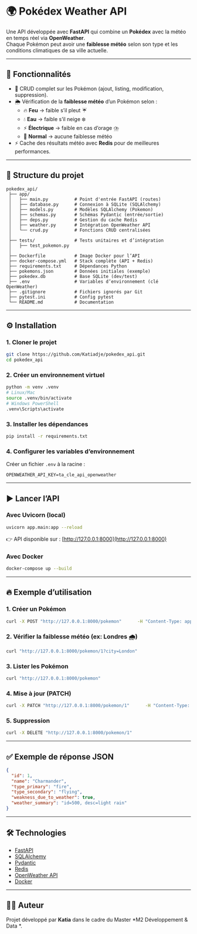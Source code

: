 # 🌍 Pokédex Weather API

Une API développée avec **FastAPI** qui combine un **Pokédex** avec la météo en temps réel via **OpenWeather**.  
Chaque Pokémon peut avoir une **faiblesse météo** selon son type et les conditions climatiques de sa ville actuelle.

---

## 🚀 Fonctionnalités
- 📌 CRUD complet sur les Pokémon (ajout, listing, modification, suppression).
- 🌦️ Vérification de la **faiblesse météo** d’un Pokémon selon :
  - 🔥 **Feu** → faible s’il pleut ☔
  - 💧 **Eau** → faible s’il neige ❄️
  - ⚡ **Électrique** → faible en cas d’orage ⛈️
  - 🐾 **Normal** → aucune faiblesse météo
- ⚡ Cache des résultats météo avec **Redis** pour de meilleures performances.

---

## 📂 Structure du projet
```
pokedex_api/
 ├── app/
 │   ├── main.py          # Point d'entrée FastAPI (routes)
 │   ├── database.py      # Connexion à SQLite (SQLAlchemy)
 │   ├── models.py        # Modèles SQLAlchemy (Pokemon)
 │   ├── schemas.py       # Schémas Pydantic (entrée/sortie)
 │   ├── deps.py          # Gestion du cache Redis
 │   ├── weather.py       # Intégration OpenWeather API
 │   └── crud.py          # Fonctions CRUD centralisées
 │
 ├── tests/               # Tests unitaires et d’intégration
 │   ├── test_pokemon.py
 │
 ├── Dockerfile           # Image Docker pour l’API
 ├── docker-compose.yml   # Stack complète (API + Redis)
 ├── requirements.txt     # Dépendances Python
 ├── pokemons.json        # Données initiales (exemple)
 ├── pokedex.db           # Base SQLite (dev/test)
 ├── .env                 # Variables d’environnement (clé OpenWeather)
 ├── .gitignore           # Fichiers ignorés par Git
 ├── pytest.ini           # Config pytest
 └── README.md            # Documentation
```

---

## ⚙️ Installation

### 1. Cloner le projet
```bash
git clone https://github.com/Katiadje/pokedex_api.git
cd pokedex_api
```

### 2. Créer un environnement virtuel
```bash
python -m venv .venv
# Linux/Mac
source .venv/bin/activate
# Windows PowerShell
.venv\Scripts\activate
```

### 3. Installer les dépendances
```bash
pip install -r requirements.txt
```

### 4. Configurer les variables d’environnement
Créer un fichier `.env` à la racine :
```
OPENWEATHER_API_KEY=ta_cle_api_openweather
```

---

## ▶️ Lancer l’API

### Avec Uvicorn (local)
```bash
uvicorn app.main:app --reload
```
👉 API disponible sur : [http://127.0.0.1:8000](http://127.0.0.1:8000)

### Avec Docker
```bash
docker-compose up --build
```

---

## 🔥 Exemple d’utilisation

### 1. Créer un Pokémon
```bash
curl -X POST "http://127.0.0.1:8000/pokemon"      -H "Content-Type: application/json"      -d '{"name":"Charmander","type_primary":"fire","type_secondary":"flying"}'
```

### 2. Vérifier la faiblesse météo (ex: Londres 🌧️)
```bash
curl "http://127.0.0.1:8000/pokemon/1?city=London"
```

### 3. Lister les Pokémon
```bash
curl "http://127.0.0.1:8000/pokemon"
```

### 4. Mise à jour (PATCH)
```bash
curl -X PATCH "http://127.0.0.1:8000/pokemon/1"      -H "Content-Type: application/json"      -d '{"type_secondary":"dragon"}'
```

### 5. Suppression
```bash
curl -X DELETE "http://127.0.0.1:8000/pokemon/1"
```

---

## ✅ Exemple de réponse JSON
```json
{
  "id": 1,
  "name": "Charmander",
  "type_primary": "fire",
  "type_secondary": "flying",
  "weakness_due_to_weather": true,
  "weather_summary": "id=500, desc=light rain"
}
```

---

## 🛠️ Technologies
- [FastAPI](https://fastapi.tiangolo.com/)
- [SQLAlchemy](https://www.sqlalchemy.org/)
- [Pydantic](https://docs.pydantic.dev/)
- [Redis](https://redis.io/)
- [OpenWeather API](https://openweathermap.org/api)
- [Docker](https://www.docker.com/)

---

## 👩‍💻 Auteur
Projet développé par **Katia** dans le cadre du Master *M2 Développement & Data *.
